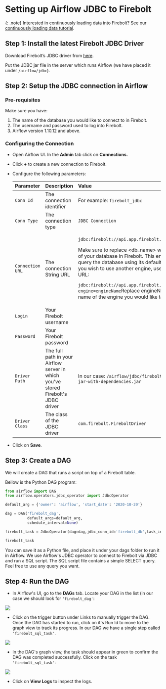 # Setting up Airflow JDBC to Firebolt

{: .note}
Interested in continuously loading data into Firebolt? See our [continuously loading data tutorial](../loading-data/continuously-loading-data.md).

## Step 1: Install the latest Firebolt JDBC Driver

Download Firebolt’s JDBC driver from [here](connecting-via-jdbc.md#downloading-the-driver).

Put the JDBC jar file in the server which runs Airflow \(we have placed it under `/airflow/jdbc`\).

## Step 2: Setup the JDBC connection in Airflow

### Pre-requisites

Make sure you have:

1. The name of the database you would like to connect to in Firebolt.
2. The username and password used to log into Firebolt.
3. Airflow version 1.10.12 and above.

### Configuring the Connection

* Open Airflow UI. In the **Admin** tab click on **Connections.**
* Click **+** to create a new connection to Firebolt.
* Configure the following parameters:

  <table>
    <thead>
      <tr>
        <th style="text-align:left">Parameter</th>
        <th style="text-align:left">Description</th>
        <th style="text-align:left">Value</th>
      </tr>
    </thead>
    <tbody>
      <tr>
        <td style="text-align:left"><code>Conn Id</code>
        </td>
        <td style="text-align:left">The connection identifier</td>
        <td style="text-align:left">For example: <code>firebolt_jdbc</code>
        </td>
      </tr>
      <tr>
        <td style="text-align:left"><code>Conn Type</code>
        </td>
        <td style="text-align:left">The connection type</td>
        <td style="text-align:left"><code>JDBC Connection</code>
        </td>
      </tr>
      <tr>
        <td style="text-align:left"><code>Connection URL</code>
        </td>
        <td style="text-align:left">The connection String URL</td>
        <td style="text-align:left">
          <p><code>jdbc:firebolt://api.app.firebolt.io/&lt;db_name&gt;</code>
          </p>
          <p>Make sure to replace &lt;db_name&gt; with the name of your database in
            Firebolt. This enables you to query the database using its default engine.
            If you wish to use another engine, use the following URL:</p>
          <p><code>jdbc:firebolt://api.app.firebolt.io/&lt;db_name&gt;?engine=engineName</code>Replace
            engineName with the name of the engine you would like to use.</p>
        </td>
      </tr>
      <tr>
        <td style="text-align:left"><code>Login</code>
        </td>
        <td style="text-align:left">Your Firebolt username</td>
        <td style="text-align:left"></td>
      </tr>
      <tr>
        <td style="text-align:left"><code>Password</code>
        </td>
        <td style="text-align:left">Your Firebolt password</td>
        <td style="text-align:left"></td>
      </tr>
      <tr>
        <td style="text-align:left"><code>Driver Path</code>
        </td>
        <td style="text-align:left">The full path in your Airflow server in which you&apos;ve stored Firebolt&apos;s
          JDBC driver</td>
        <td style="text-align:left">In our case: <code>/airflow/jdbc/firebolt-jdbc-1.03-jar-with-dependencies.jar</code>
        </td>
      </tr>
      <tr>
        <td style="text-align:left"><code>Driver Class</code>
        </td>
        <td style="text-align:left">The class of the JDBC driver</td>
        <td style="text-align:left"><code>com.firebolt.FireboltDriver</code>
        </td>
      </tr>
    </tbody>
  </table>

* Click on **Save**.

## Step 3: Create a DAG

We will create a DAG that runs a script on top of a Firebolt table.

Bellow is the Python DAG program:

```python
from airflow import DAG
from airflow.operators.jdbc_operator import JdbcOperator

default_arg = {'owner': 'airflow', 'start_date': '2020-10-20'}

dag = DAG('firebolt_dag',
          default_args=default_arg,
          schedule_interval=None)

firebolt_task = JdbcOperator(dag=dag,jdbc_conn_id='firebolt_db',task_id='firebolt_sql_task',sql=['query_sample.sql'])                     

firebolt_task
```

You can save it as a Python file, and place it under your dags folder to run it in Airflow. We use Airflow's JDBC operator to connect to Firebolt via JDBC and run a SQL script. The SQL script file contains a simple SELECT query. Feel free to use any query you want.

## Step 4: Run the DAG

* In Airflow's UI, go to the **DAGs** tab. Locate your DAG in the list \(in our case we should look for `'firebolt_dag'`:

![](../.gitbook/assets/screen-shot-2020-10-26-at-17.31.32.png)

* Click on the trigger button under Links to manually trigger the DAG. Once the DAG has started to run, click on it's Run Id to move to the graph view to track its progress. In our DAG we have a single step called `'firebolt_sql_task'`.

![](../.gitbook/assets/dag_runs_list.png)

* In the DAG's graph view, the task should appear in green to confirm the DAG was completed successfully. Click on the task `'firebolt_sql_task'`:  

![](../.gitbook/assets/dag_graph_view.png)

* Click on **View Logs** to inspect the logs.
